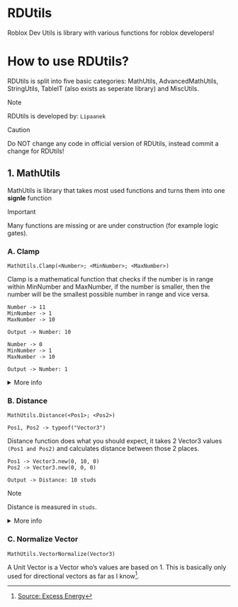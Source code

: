 # RDUtils
Roblox Dev Utils is library with various functions for roblox developers!

# How to use RDUtils?
RDUtils is split into five basic categories: MathUtils, AdvancedMathUtils, StringUtils, TableIT (also exists as seperate library) and MiscUtils.

>[!NOTE]
>RDUtils is developed by: `Lipaanek`

>[!CAUTION]
>Do NOT change any code in official version of RDUtils, instead commit a change for RDUtils!

## 1. MathUtils
MathUtils is library that takes most used functions and turns them into one **signle** function
>[!IMPORTANT]
>Many functions are missing or are under construction (for example logic gates).

### A. Clamp
```luau
MathUtils.Clamp(<Number>; <MinNumber>; <MaxNumber>)
```
Clamp is a mathematical function that checks if the number is in range within MinNumber and MaxNumber, if the number is smaller, then the number will be the smallest possible number in range and vice versa.

```
Number -> 11
MinNumber -> 1
MaxNumber -> 10

Output -> Number: 10
```

```
Number -> 0
MinNumber -> 1
MaxNumber -> 10

Output -> Number: 1
```
<details>
  <summary>More info</summary>
  
  ### How does it work?
  It uses very simple formula:
  ```luau
  math.max(MinNumber, math.min(MaxNumber, Number))
  ```
  `math.max` picks the biggest number in numbers that were given (for example if numbers were 1 and 5, it would return 5).
  `math.min` picks the smallest number in numbers that were given (for example if numbers were 1 and 5, it would return 1).
  What we are doing is picking the biggest number, but when we added `math.min` we are also checking if the set value is bigger or not, if yes it will return the smaller number. After that we have just `math.max` which picks the biggest number, if we consider `Number` is 11 then it will check if MinNumber is greater than Number. `math.min` returned us 10 and MinNumber is 1, then the whole code return the bigger number, in this case it's 10.
</details>

### B. Distance
```luau
MathUtils.Distance(<Pos1>; <Pos2>)
```
```luau
Pos1, Pos2 -> typeof("Vector3")
```
Distance function does what you should expect, it takes 2 Vector3 values `(Pos1 and Pos2)` and calculates distance between those 2 places.
```
Pos1 -> Vector3.new(0, 10, 0)
Pos2 -> Vector3.new(0, 0, 0)

Output -> Distance: 10 studs
```
>[!NOTE]
>Distance is measured in `studs`.

<details>
  <summary>More info</summary>

  ### How does it work?
  It's suprisingly simple:
  ```luau
  (Pos1 - Pos2).Magnitude
  ```
  `.Magnitude` is build-in function that coverts Vector (distance) into number.
  We are subtracting 2 Vectors and after subtraction we are using build-in function called `.Magnitude`, we get number.
  
  > Helpful for doing things better or more easily.

</details>

### C. Normalize Vector
```luau
MathUtils.VectorNormalize(Vector3)
```
A Unit Vector is a Vector who’s values are based on 1. This is basically only used for directional vectors as far as I know[^1].

[^1]: [Source: Excess Energy](https://devforum.roblox.com/t/vector3unit-can-someone-explain-this/735674/3?u=lipaanek)
